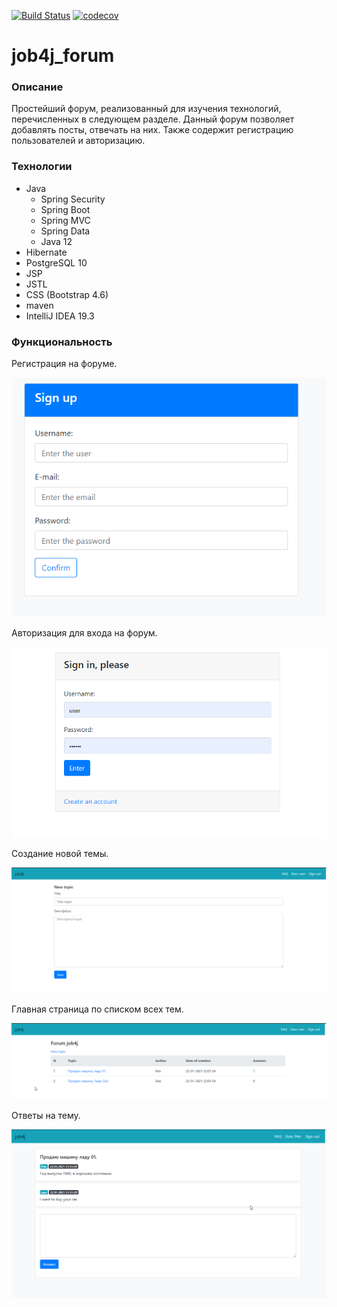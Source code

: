 [![Build Status](https://travis-ci.org/johnom-commits/job4j_forum.svg?branch=main)](https://travis-ci.org/johnom-commits/job4j_forum)
[![codecov](https://codecov.io/gh/johnom-commits/job4j_forum/branch/main/graph/badge.svg?token=RPS396733U)](https://codecov.io/gh/johnom-commits/job4j_forum)
# job4j_forum

### Описание
Простейший форум, реализованный для изучения технологий,
перечисленных в следующем разделе. Данный форум позволяет добавлять 
посты, отвечать на них. Также содержит регистрацию пользователей и
авторизацию.

### Технологии
- Java 
   - Spring Security
   - Spring Boot
   - Spring MVC
   - Spring Data
   - Java 12
- Hibernate
- PostgreSQL 10
- JSP
- JSTL
- CSS (Bootstrap 4.6)
- maven
- IntelliJ IDEA 19.3

### Функциональность
Регистрация на форуме.

![reg](images/Reg.png)

Авторизация для входа на форум.

![login](images/Login.png)

Создание новой темы.

![new_topic](images/newTopic.png)

Главная страница по списком всех тем.

![index](images/index.png)

Ответы на тему.

![answers](images/Answer.png)

